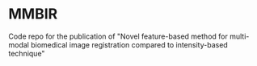 # MMBIR
Code repo for the publication of "Novel feature-based method for multi-modal biomedical image registration compared to intensity-based technique"
